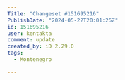 ```yaml
---
Title: "Changeset #151695216"
PublishDate: "2024-05-22T20:01:26Z"
id: 151695216
user: kentakta
comment: update
created_by: iD 2.29.0
tags:
  - Montenegro

---
```


